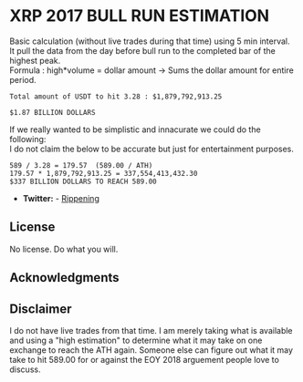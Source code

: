 # XRP 2017 BULL RUN ESTIMATION

Basic calculation (without live trades during that time) using 5 min interval.  
It pull the data from the day before bull run to the completed bar of the highest peak.  
Formula : high*volume = dollar amount  -> Sums the dollar amount for entire period.


    Total amount of USDT to hit 3.28 : $1,879,792,913.25
   
    $1.87 BILLION DOLLARS

If we really wanted to be simplistic and innacurate we could do the following:  
I do not claim the below to be accurate but just for entertainment purposes. 

    589 / 3.28 = 179.57  (589.00 / ATH)
    179.57 * 1,879,792,913.25 = 337,554,413,432.30
    $337 BILLION DOLLARS TO REACH 589.00
* **Twitter:** - [Rippening](https://twitter.com/rippening)

## License
No license.  Do what you will.

## Acknowledgments

## Disclaimer
I do not have live trades from that time.  I am merely taking what is available and using a "high estimation" to determine what it may take on one exchange to reach the ATH again.  Someone else can figure out what it may take to hit 589.00 for or against the EOY 2018 arguement people love to discuss.

